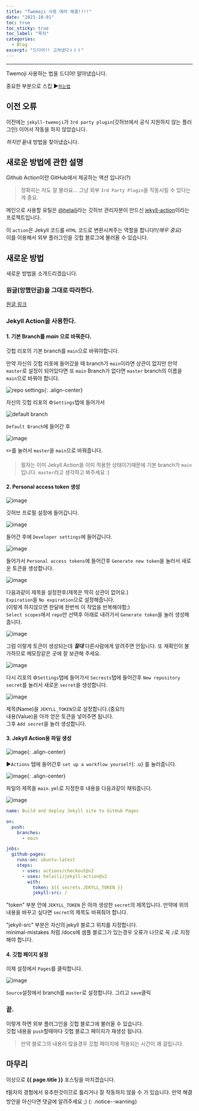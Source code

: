 ```yaml
---
title: "Twemoji 사용 에러 해결!!!!"
date: "2021-10-01"
toc: true
toc_sticky: true
toc_label: "목차"
categories:
  - Blog
excerpt: "드디어!! 고쳐냈다ㅏㅏㅏ"
---
```

***

Twemoji 사용하는 법을 드디어! 알아냈습니다.

중요한 부분으로 스킵 :arrow_forward:[`하는법`](#새로운-방법)


## 이전 오류

이전에는 `jekyll-twemoji`가 `3rd party plugin`(깃허브에서 공식 지원하지 않는 플러그인) 이어서 작동을 하지 않았습니다.

*하지만* 끝내 방법을 찾아냈습니다.

## 새로운 방법에 관한 설명

Github Action이란 GitHub에서 제공하는 액션 입니다(?)

> 정확히는 저도 잘 몰라요...
> 그냥 외부 `3rd Party Plugin`을 작동시킬 수 있다는게 중요.

메인으로 사용할 유틸은 [@helaili](https://github.com/helaili)라는 깃허브 관리자분이 만드신 [jekyll-action](https://github.com/helaili/jekyll-action)이라는 프로젝트입니다.

이 `action`은 Jekyll 코드를 `HTML` 코드로 변환시켜주는 역할을 합니다!!_(매우 중요)_
<br>
이를 이용해서 외부 플러그인을 깃헙 블로그에 불러올 수 있습니다.

## 새로운 방법

새로운 방법을 소개드리겠습니다.

### 원글(망했던글)을 그대로 따라한다.

[원글 링크](/blog/use-twemoji-jekyll/#적용하기)

### Jekyll Action을 사용한다.

#### 1. 기본 Branch를 ***main*** 으로 바꿔준다.

깃헙 리포의 기본 branch를 `main`으로 바꿔야합니다.

만약 자신의 깃헙 리포에 들어갔을 때 branch가 `main`이라면 상관이 없지만 만약 `master`로 설정이 되어있다면 또 `main` Branch가 없다면 `master` branch의 이름을 `main`으로 바꿔야 합니다.

![repo settings](https://user-images.githubusercontent.com/83404333/135550863-5299a189-5191-46fa-b7e3-e5496658dbfa.png){: .align-center}

자신의 깃헙 리포의 :gear:`Settings`탭에 들어가서

![default branch](https://user-images.githubusercontent.com/83404333/135551194-f62f4efa-e9e9-4902-a11a-bc4c4a1d396e.png)

`Default Branch`에 들어간 후

![image](https://user-images.githubusercontent.com/83404333/135551350-df6207c4-62ff-4dca-a128-145b42bafacc.png)

:pencil2:를 눌러서 `master`을 `main`으로 바꿔줍니다.

> 필자는 이미 Jekyll Action을 이미 적용한 상태이기때문에 기본 branch가 `main`입니다. `master`라고 생각하고 봐주세요 :)

#### 2. Personal access token 생성

![image](https://user-images.githubusercontent.com/83404333/135552579-84c83ce4-5550-474a-8441-50cf4c063eff.png)

깃허브 프로필 설정에 들어갑니다.

![image](https://user-images.githubusercontent.com/83404333/135553311-27a03583-4492-48b2-9cd4-8388a9b98c33.png)

들어간 후에 `Developer settings`에 들어갑니다.

![image](https://user-images.githubusercontent.com/83404333/135553803-7f37e481-6e28-46ff-ad93-4fa85bae5168.png)

들어가서 `Personal access tokens`에 들어간후 `Generate new token`을 눌러서 새로운 토큰을 생성합니다.

![image](https://user-images.githubusercontent.com/83404333/135554076-3c8255bf-03b7-49a4-aa05-d1c9b4f27afa.png)

다음과같이 제목을 설정한후(제목은 딱히 상관이 없어요.)<br>
`Expiration`을 `No expiration`으로 설정해줍니다.<br>
(이렇게 하지않으면 한달에 한번씩 이 작업을 반복해야함;)<br>
`Select scopes`에서 `repo`만 선택후 아래로 내려가서 `Generate token`을 눌러 생성해줍니다.

![image](https://user-images.githubusercontent.com/83404333/135554371-a133556c-c1fb-4073-944f-bcea82e6b9bd.png)

그럼 이렇게 토큰이 생성되는데 ***절대*** 다른사람에게 알려주면 안됩니다. 또 재확인이 불가하므로 메모장같은 곳에 잘 보관해 주세요.

![image](https://user-images.githubusercontent.com/83404333/135554768-f287b0cf-8a6a-4b4e-a3d0-29ea798a60c9.png)

다시 리포의 :gear:`Settings`탭에 들어가서 `Secrests`탭에 들어간후 `New repository secret`를 눌러서 새로운 `secret`을 생성합니다.

![image](https://user-images.githubusercontent.com/83404333/135555572-e8fff5b9-9a0c-486f-a96e-8b6321165bd4.png)

제목(Name)을 `JEKYLL_TOKEN`으로 설정합니다.(중요!!)<br>
내용(Value)을 아까 얻은 토큰을 넣어주면 됩니다.<br>
그후 `Add secret`을 눌러 생성합니다.

#### 3. Jekyll Action용 파일 생성

![image](https://user-images.githubusercontent.com/83404333/135551638-6e4574bb-d376-4671-8e91-1931d468729c.png){: .align-center}

▶`Actions` 탭에 들어간후 `set up a workflow yourself`{: .u} 를 눌러줍니다.

![image](https://user-images.githubusercontent.com/83404333/135551992-a7f1bdb9-52b9-4cb4-a4db-5e76027a63cb.png){: .align-center}

파일의 제목을 `main.yml`로 지정한후 내용을 다음과같이 채워줍니다.

![image](https://user-images.githubusercontent.com/83404333/135552179-83e75a0e-7d32-4707-8e7b-966e8a662372.png)

```yml
name: Build and deploy Jekyll site to GitHub Pages

on:
  push:
    branches:
      - main

jobs:
  github-pages:
    runs-on: ubuntu-latest
    steps:
      - uses: actions/checkout@v2
      - uses: helaili/jekyll-action@v2
        with:
          token: ${{ secrets.JEKYLL_TOKEN }}
          jekyll-src: / 

```

"token" 부분 안에 `JEKYLL_TOKEN` 은 아까 생성한 `secret`의 제목입니다. 만약에 위의 내용을 바꾸고 싶다면 `secret`의 제목도 바꿔줘야 합니다.

"jekyll-src" 부분은 자신의 jekyll 블로그 위치를 지정합니다.<br>
minimal-mistakes 처럼 /docs에 샘플 블로그가 있는경우 오류가 나므로 꼭 `/`로 지정해야 합니다. 

#### 4. 깃헙 페이지 설정

이제 설정에서 `Pages`를 클릭합니다.

![image](https://user-images.githubusercontent.com/83404333/135557144-5951f58a-d4b4-4fa2-b4ab-332f28bf3055.png)

`Source`설정에서 branch를 `master`로 설정합니다.
그리고 `save`클릭

### 끝.

이렇게 하면 외부 플러그인을 깃헙 블로그에 불러올 수 있습니다.<br>
깃헙 내용을 `push`할때마다 깃헙 블로그 페이지가 재생성 됩니다.
> 만약 블로그의 내용이 많을경우 깃헙 페이지에 적용되는 시간이 꽤 걸립니다.

## 마무리

이상으로 **{{ page.title }}** 포스팅을 마치겠습니다.

❗필자의 경험에서 유추한것이므로 틀리거나 잘 작동하지 않을 수 가 있습니다. 만약 해결 방안을 아신다면 댓글에 알려주세요 ;)
{: .notice--warning}